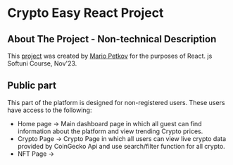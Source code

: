 # Crypto Easy React Project

## About The Project - Non-technical Description

This [project](https://github.com/Mario1515/CryptoEasy/) was created by [Mario Petkov](https://github.com/Mario1515) for the purposes of React. js Softuni Course, Nov'23.


## Public part

This part of the platform is designed for non-registered users. These users have access to the following:

* Home page -> 
Main dashboard page in which all guest can find information about the platform and view trending Crypto prices.
* Crypto Page -> 
Crypto Page in which all users can view live crypto data provided by CoinGecko Api and use search/filter function for all crypto.
* NFT Page -> 

